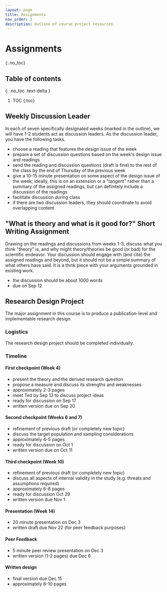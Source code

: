 ```yaml
---
layout: page
title: Assignments
nav_order: 3
description: Outline of course project resources.
---
```


# Assignments
{:.no_toc}

## Table of contents
{: .no_toc .text-delta }

1. TOC
{:toc}

## Weekly Discussion Leader
In each of seven specifically designated weeks (marked in the outline), we will have 1-2 students act as discussion leaders. As the discussion leader, you have the following tasks.
- choose a reading that features the design issue of the week
- prepare a set of discussion questions based on the week's design issue and readings
- send the reading and discussion questions (draft is fine) to the rest of the class by the end of Thursday of the previous week
- give a 10-15 minute presentation on some aspect of the design issue of the week; ideally, this is on an extension or a "tangent" rather than a summary of the assigned readings, but can definitely include a discussion of the readings
- facilitate discussion during class
- if there are two discussion leaders, they should coordinate to avoid overlapping content

## "What is theory and what is it good for?" Short Writing Assignment
Drawing on the readings and discussions from weeks 1-3, discuss  what you think "theory" is, and why might theory/theories be good (or bad) for the scientific endeavor. Your discussion should engage with (and cite) the assigned readings and beyond, but it should not be a simple summary of what others have said. It is a think piece with your arguments grounded in existing work.
- the discussion should be about 1000 words
- due on Sep 12

## Research Design Project
The major assignment in this course is to produce a publication-level and implementable research design.

### Logistics
The research design project should be completed individually.

### Timeline
#### First checkpoint (Week 4)
- present the theory and the derived research question
- propose a measure and discuss its strengths and weaknesses
- approximately 2-3 pages
- meet Ted by Sep 13 to discuss project ideas
- ready for discussion on Sep 17
- written version due on Sep 20

#### Second checkpoint (Weeks 6 and 7)
- refinement of previous draft (or completely new topic)
- discuss the target population and sampling considerations
- approximately 4-5 pages
- ready for discussion on Oct 1
- written version due on Oct 11

#### Third checkpoint (Week 10)
- refinement of previous draft (or completely new topic)
- discuss all aspects of internal validity in the study (e.g. threats and assumptions required)
- approximately 6-8 pages
- ready for discussion Oct 29
- written version due Nov 1

#### Presentation (Week 14)
- 20 minute presentation on Dec 3
- written draft due Nov 22 (for peer feedback purposes)

#### Peer Feedback
- 5 minute peer review presentation on Dec 3
- written version (1-2 pages) due Dec 6

#### Written design
- final version due Dec 15
- approximately 8-10 pages

